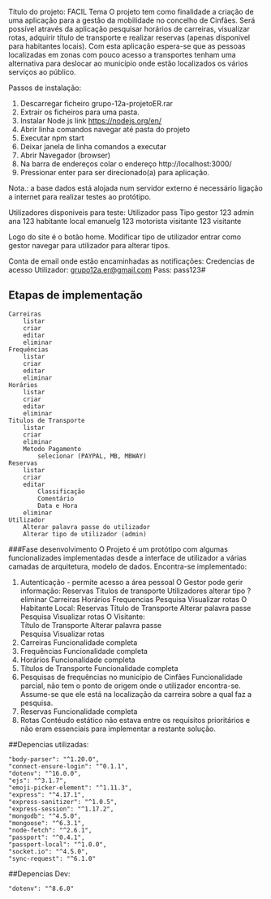 Título do projeto: FACIL
Tema
O projeto tem como finalidade a criação de uma aplicação para a gestão da mobilidade no concelho de Cinfães.
Será possível através da aplicação pesquisar horários de carreiras, visualizar rotas, adquirir título de transporte e realizar reservas (apenas disponivel para habitantes locais).
Com esta aplicação espera-se que as pessoas localizadas em zonas com pouco acesso a transportes tenham uma alternativa para deslocar ao município onde estão localizados os vários serviços ao público.

Passos de instalação:
1. Descarregar ficheiro grupo-12a-projetoER.rar
2. Extrair os ficheiros para uma pasta.
3. Instalar Node.js link https://nodejs.org/en/
4. Abrir linha comandos navegar até pasta do projeto
5. Executar npm start
6. Deixar janela de linha comandos a executar
7. Abrir Navegador (browser)
8. Na barra de endereços colar o endereço http://localhost:3000/
9. Pressionar enter para ser direcionado(a) para aplicação.

Nota.: a base dados está alojada num servidor externo é necessário ligação a internet para realizar testes ao protótipo.

Utilizadores disponiveis para teste:
Utilizador      pass     Tipo
gestor          123      admin
ana             123      habitante local
emanuelg        123      motorista
visitante       123      visitante

Logo do site é o botão home.
Modificar tipo de utilizador entrar como gestor navegar para utilizador para alterar tipos.

Conta de email onde estão encaminhadas as notificações:
Credencias de acesso
Utilizador: grupo12a.er@gmail.com
Pass: pass123#

## Etapas de implementação

    Carreiras
        listar
        criar
        editar
        eliminar
    Frequências
        listar
        criar
        editar
        eliminar
    Horários
        listar
        criar
        editar
        eliminar
    Titulos de Transporte
        listar
        criar        
        eliminar
        Metodo Pagamento
            selecionar (PAYPAL, MB, MBWAY)
    Reservas
        listar
        criar
        editar
            Classificação
            Comentário
            Data e Hora
        eliminar
    Utilizador
        Alterar palavra passe do utilizador
        Alterar tipo de utilizador (admin)


 ###Fase desenvolvimento
 O Projeto é um protótipo com algumas funcionalizades implementadas desde a interface de utilizador a várias camadas de arquitetura, modelo de dados.
 Encontra-se implementado:
 1. Autenticação - permite acesso a área pessoal
        O Gestor pode gerir informação:
            Reservas
            Títulos de transporte
            Utilizadores
                alterar tipo
                ?eliminar
            Carreiras
            Horários
            Frequencias
            Pesquisa
            Visualizar rotas
        O Habitante Local:
            Reservas
            Título de Transporte
            Alterar palavra passe                                    
            Pesquisa
            Visualizar rotas
        O Visitante:            
            Título de Transporte
            Alterar palavra passe                                    
            Pesquisa
            Visualizar rotas
2. Carreiras
    Funcionalidade completa
3. Frequências
    Funcionalidade completa
4. Horários
    Funcionalidade completa
5. Títulos de Transporte
    Funcionalidade completa
6. Pesquisas de frequências no município de Cinfães
    Funcionalidade parcial, não tem o ponto de origem onde o utilizador encontra-se. Assume-se que ele está na localização da carreira sobre a qual faz a pesquisa.
7. Reservas
    Funcionalidade completa
8. Rotas
    Contéudo estático não estava entre os requisitos prioritários e não eram essenciais para implementar a restante solução.


##Depencias utilizadas:

    "body-parser": "^1.20.0",
    "connect-ensure-login": "^0.1.1",
    "dotenv": "^16.0.0",
    "ejs": "^3.1.7",
    "emoji-picker-element": "^1.11.3",
    "express": "^4.17.1",
    "express-sanitizer": "^1.0.5",
    "express-session": "^1.17.2",
    "mongodb": "^4.5.0",
    "mongoose": "^6.3.1",
    "node-fetch": "^2.6.1",
    "passport": "^0.4.1",
    "passport-local": "^1.0.0",
    "socket.io": "^4.5.0",
    "sync-request": "^6.1.0"

##Depencias Dev:

    "dotenv": "^8.6.0"


